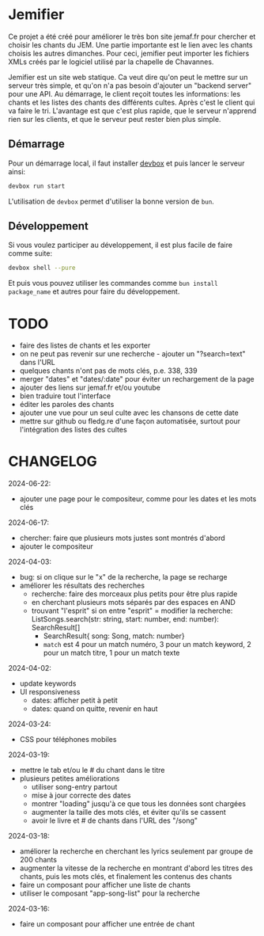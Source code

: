 # Jemifier

Ce projet a été créé pour améliorer le très bon site jemaf.fr pour chercher et choisir les chants du JEM.
Une partie importante est le lien avec les chants choisis les autres dimanches.
Pour ceci, jemifier peut importer les fichiers XMLs créés par le logiciel utilisé par la
chapelle de Chavannes.

Jemifier est un site web statique. 
Ca veut dire qu'on peut le mettre sur un serveur très simple, et qu'on n'a pas besoin d'ajouter un
"backend server" pour une API.
Au démarrage, le client reçoit toutes les informations: les chants et les listes des chants des différents
cultes.
Après c'est le client qui va faire le tri.
L'avantage est que c'est plus rapide, que le serveur n'apprend rien sur les clients, et que le serveur
peut rester bien plus simple.

## Démarrage

Pour un démarrage local, il faut installer [devbox](https://www.jetpack.io/devbox) et puis lancer
le serveur ainsi:

```bash
devbox run start
```

L'utilisation de `devbox` permet d'utiliser la bonne version de `bun`.

## Développement

Si vous voulez participer au développement, il est plus facile de faire comme suite:

```bash
devbox shell --pure
```

Et puis vous pouvez utiliser les commandes comme `bun install package_name` et autres pour
faire du développement.

# TODO

- faire des listes de chants et les exporter
- on ne peut pas revenir sur une recherche - ajouter un "?search=text" dans l'URL
- quelques chants n'ont pas de mots clés, p.e. 338, 339
- merger "dates" et "dates/:date" pour éviter un rechargement de la page
- ajouter des liens sur jemaf.fr et/ou youtube
- bien traduire tout l'interface
- éditer les paroles des chants
- ajouter une vue pour un seul culte avec les chansons de cette date
- mettre sur github ou fledg.re d'une façon automatisée, surtout pour l'intégration des listes des cultes

# CHANGELOG

2024-06-22:
- ajouter une page pour le compositeur, comme pour les dates et les mots clés

2024-06-17:
- chercher: faire que plusieurs mots justes sont montrés d'abord
- ajouter le compositeur

2024-04-03:
- bug: si on clique sur le "x" de la recherche, la page se recharge
- améliorer les résultats des recherches
  - recherche: faire des morceaux plus petits pour être plus rapide
  - en cherchant plusieurs mots séparés par des espaces en AND
  - trouvant "l'esprit" si on entre "esprit"
  = modifier la recherche: ListSongs.search(str: string, start: number, end: number): SearchResult[]
    - SearchResult{ song: Song, match: number}
    - `match` est 4 pour un match numéro, 3 pour un match keyword, 2 pour un match titre, 1 pour un match texte

2024-04-02:
- update keywords
- UI responsiveness
  - dates: afficher petit à petit
  - dates: quand on quitte, revenir en haut

2024-03-24:
- CSS pour téléphones mobiles

2024-03-19:
- mettre le tab et/ou le # du chant dans le titre
- plusieurs petites améliorations
  - utiliser song-entry partout
  - mise à jour correcte des dates
  - montrer "loading" jusqu'à ce que tous les données sont chargées
  - augmenter la taille des mots clés, et éviter qu'ils se cassent
  - avoir le livre et # de chants dans l'URL des "/song"

2024-03-18:
- améliorer la recherche en cherchant les lyrics seulement par groupe de 200 chants
- augmenter la vitesse de la recherche en montrant d'abord les titres des chants, puis les mots clés, et finalement
les contenus des chants
- faire un composant pour afficher une liste de chants
- utiliser le composant "app-song-list" pour la recherche

2024-03-16:
- faire un composant pour afficher une entrée de chant